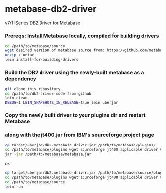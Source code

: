 # metabase-db2-driver
v7r1 iSeries DB2 Driver for Metabase

### Prereqs: Install Metabase locally, compiled for building drivers

```bash
cd /path/to/metabase/source
wget desired version of metabase source from: https://github.com/metabase/metabase/releases/xxxx...
unzip / untar
lein install-for-building-drivers
```

### Build the DB2 driver using the newly-built metabase as a dependency

```bash
git clone this repository
cd /path/to/db2-driver-code-from-github
lein clean
DEBUG=1 LEIN_SNAPSHOTS_IN_RELEASE=true lein uberjar
```
### Copy the newly built driver to your plugins dir and restart Metabase
### along with the jt400.jar from IBM's sourceforge project page
```bash
cp target/uberjar/db2.metabase-driver.jar /path/to/metabase/plugins/
cd /path/to/metabase/plugins wget sourceforge jt400 applicable driver version (in this case 8.5): Depending on your OS: https://javadoc.midrange.com/readme.html
jar -jar /path/to/metabase/metabase.jar
```

*or:*

```bash
cp target/uberjar/db2.metabase-driver.jar /path/to/metabase/source/plugins
cd /path/to/metabase/plugins wget sourceforge jt400 applicable driver version (in this case 8.5)
cd /path/to/metabase/source
lein run
```


